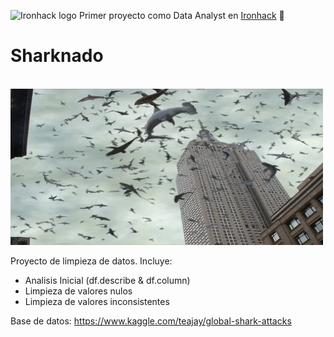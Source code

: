 ![Ironhack logo](https://i.imgur.com/1QgrNNw.png) Primer proyecto como Data Analyst en [Ironhack](https://www.ironhack.com/) :snake:

# Sharknado

&emsp;&emsp;&emsp;&emsp;&emsp;&emsp;&emsp;<img src="https://github.com/Anton-Utray/Sharknado/blob/main/Images/Sharknado.webp" width="500" height="250">


Proyecto de limpieza de datos. Incluye:

 - Analisis Inicial (df.describe & df.column)
 - Limpieza de valores nulos
 - Limpieza de valores inconsistentes

Base de datos: https://www.kaggle.com/teajay/global-shark-attacks
